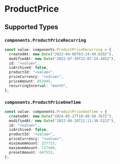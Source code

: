# ProductPrice


## Supported Types

### `components.ProductPriceRecurring`

```typescript
const value: components.ProductPriceRecurring = {
  createdAt: new Date("2022-04-06T03:24:49.820Z"),
  modifiedAt: new Date("2022-07-30T22:07:34.485Z"),
  id: "<value>",
  isArchived: false,
  productId: "<value>",
  priceCurrency: "<value>",
  priceAmount: 852445,
  recurringInterval: "month",
};
```

### `components.ProductPriceOneTime`

```typescript
const value: components.ProductPriceOneTime = {
  createdAt: new Date("2024-05-27T19:49:50.767Z"),
  modifiedAt: new Date("2022-04-20T21:11:30.522Z"),
  id: "<value>",
  isArchived: false,
  productId: "<value>",
  priceCurrency: "<value>",
  minimumAmount: 227713,
  maximumAmount: 727440,
  presetAmount: 647553,
};
```

